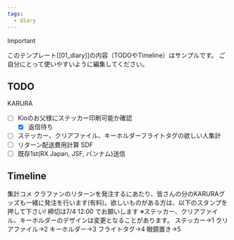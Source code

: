 ```yaml
---
tags:
  - diary
---
```

> [!IMPORTANT]
> このテンプレート[[01_diary]]の内容（TODOやTimeline）はサンプルです。
> ご自分にとって使いやすいように編集してください。

## TODO
KARURA
- [ ] Kioのお父様にステッカー印刷可能か確認
	- [x] 返信待ち
- [ ] ステッカー、クリアファイル、キーホルダーフライトタグの欲しい人集計
- [ ] リターン配送費用計算
SDF
- [ ] 既存1st(RX Japan, JSF, バンナム)送信
## Timeline
集計コメ
クラファンのリターンを発注するにあたり、皆さんの分のKARURAグッズも一緒に発注を行います(有料)。欲しいものがある方は、以下のスタンプを押して下さい!
締切は7/4 12:00 でお願いします
※ステッカー、クリアファイル、キーホルダーのデザインは変更となることがあります。
ステッカー→1
クリアファイル→2
キーホルダー→3
フライトタグ→4
眼鏡置き→5

